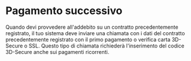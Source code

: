 # Pagamento successivo
Quando devi provvedere all'addebito su un contratto precedentemente registrato, il tuo sistema deve inviare una chiamata con i dati del contratto precedentemente registrato con il primo pagamento o verifica carta 3D-Secure o SSL. Questo tipo di chiamata richiederà l'inserimento del codice 3D-Secure anche sui pagamenti ricorrenti.